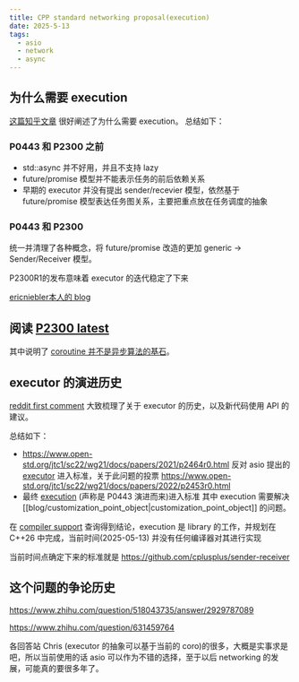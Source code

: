 ```yaml
---
title: CPP standard networking proposal(execution)
date: 2025-5-13
tags:
  - asio
  - network
  - async
---
```

## 为什么需要 execution
[这篇知乎文章](https://zhuanlan.zhihu.com/p/395250667) 很好阐述了为什么需要 execution。
总结如下：

### P0443 和 P2300 之前
- std::async 并不好用，并且不支持 lazy
- future/promise 模型并不能表示任务的前后依赖关系
- 早期的 executor 并没有提出 sender/recevier 模型，依然基于 future/promise 模型表达任务图关系，主要把重点放在任务调度的抽象

### P0443 和 P2300
统一并清理了各种概念，将 future/promise 改造的更加 generic -> Sender/Receiver 模型。

P2300R1的发布意味着 executor 的迭代稳定了下来


[ericniebler本人的 blog](https://ericniebler.com/2024/02/04/what-are-senders-good-for-anyway/) 

## 阅读 [P2300 latest](https://cplusplus.github.io/sender-receiver/execution.html)

其中说明了 [coroutine 并不是异步算法的基石](https://cplusplus.github.io/sender-receiver/execution.html#intro-prior-art-coroutines)。

## executor 的演进历史

[reddit first comment](https://www.reddit.com/r/cpp/comments/1caa7fn/is_senders_and_receivers_a_replacement_for/) 大致梳理了关于 executor 的历史，以及新代码使用 API 的建议。

总结如下：

- https://www.open-std.org/jtc1/sc22/wg21/docs/papers/2021/p2464r0.html 反对 asio 提出的 [executor](https://www.open-std.org/jtc1/sc22/wg21/docs/papers/2020/p0443r14.html) 进入标准，关于此问题的投票 https://www.open-std.org/jtc1/sc22/wg21/docs/papers/2022/p2453r0.html
- 最终 [execution](https://www.open-std.org/jtc1/sc22/wg21/docs/papers/2024/p2300r10.html) (声称是 P0443 演进而来)进入标准
  其中 execution 需要解决 [[blog/customization_point_object|customization_point_object]] 的问题。

在 [compiler support](https://en.cppreference.com/w/cpp/compiler_support) 查询得到结论，execution 是 library 的工作，并规划在 C++26 中完成，当前时间(2025-05-13) 并没有任何编译器对其进行实现

当前时间点确定下来的标准就是 https://github.com/cplusplus/sender-receiver

## 这个问题的争论历史
https://www.zhihu.com/question/518043735/answer/2929787089

https://www.zhihu.com/question/631459764

各回答站 Chris (executor 的抽象可以基于当前的 coro)的很多，大概是实事求是吧，所以当前使用的话 asio 可以作为不错的选择，至于以后 networking 的发展，可能真的要很多年了。


